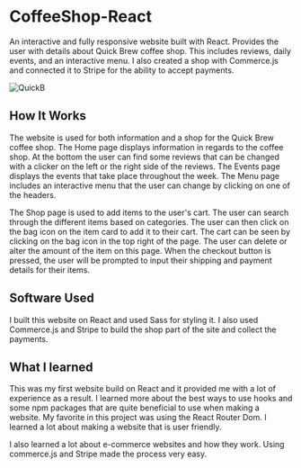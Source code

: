 # CoffeeShop-React

An interactive and fully responsive website built with React. Provides the user with details about Quick Brew coffee shop. This includes reviews, daily events, and an interactive menu. I also created a shop with Commerce.js and connected it to Stripe for the ability to accept payments.

![QuickB](https://user-images.githubusercontent.com/89685937/147708776-20fda4be-b227-4dbf-9a21-08a66bc6e7c5.gif)

## How It Works

The website is used for both information and a shop for the Quick Brew coffee shop. The Home page displays information in regards to the coffee shop. At the bottom the user can find some reviews that can be changed with a clicker on the left or the right side of the reviews. The Events page displays the events that take place throughout the week. The Menu page includes an interactive menu that the user can change by clicking on one of the headers. 

The Shop page is used to add items to the user's cart. The user can search through the different items based on categories. The user can then click on the bag icon on the item card to add it to their cart. The cart can be seen by clicking on the bag icon in the top right of the page. The user can delete or alter the amount of the item on this page. When the checkout button is pressed, the user will be prompted to input their shipping and payment details for their items. 

## Software Used

I built this website on React and used Sass for styling it. I also used Commerce.js and Stripe to build the shop part of the site and collect the payments. 

## What I learned 

This was my first website build on React and it provided me with a lot of experience as a result. I learned more about the best ways to use hooks and some npm packages that are quite beneficial to use when making a website. My favorite in this project was using the React Router Dom. I learned a lot about making a website that is user friendly.

I also learned a lot about e-commerce websites and how they work. Using commerce.js and Stripe made the process very easy. 

